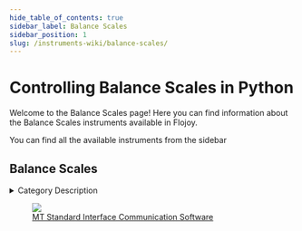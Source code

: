 ```yaml
--- 
hide_table_of_contents: true
sidebar_label: Balance Scales
sidebar_position: 1
slug: /instruments-wiki/balance-scales/
---
```


# Controlling Balance Scales in Python

Welcome to the Balance Scales page! Here you can find information about the Balance Scales instruments available in Flojoy.

You can find all the available instruments from the sidebar


## Balance Scales 

 <details> 
 <summary>Category Description</summary> 
 Balances, Scales and Weighing. Laboratory balances are used to accurately determine the mass or weight of an item or substance within a specific weight range and to a particular readability. They are typically used to measure the weight of smaller amounts of substances in grams, milligrams, or micrograms.
 
 </details> 

 <div className="flex flex-wrap" style={{ marginLeft: "-40px" }}>


<div className="p-4">

<a href="/instruments-wiki/balance-scales/mettler-toledo/mt-standard-interface-communication-software">
<figure style={{ width: "185px", height: "200px", objectFit: "scale-down", marginRight: "15px" }}>
<img src="https://res.cloudinary.com/dhopxs1y3/image/upload/e_bgremoval/v1692394030/Instruments/Balance%20Scales/MT-Standard-Interface-Communication-Software/file.png" style={{ width: "185px", height: "200px", objectFit: "scale-down", marginRight: "15px" }} />
<figcaption>MT Standard Interface Communication Software</figcaption>
</figure>
</a></div>
</div>